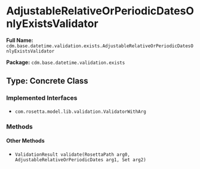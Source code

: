 # AdjustableRelativeOrPeriodicDatesOnlyExistsValidator

**Full Name:** `cdm.base.datetime.validation.exists.AdjustableRelativeOrPeriodicDatesOnlyExistsValidator`

**Package:** `cdm.base.datetime.validation.exists`

## Type: Concrete Class

### Implemented Interfaces

- `com.rosetta.model.lib.validation.ValidatorWithArg`

### Methods

#### Other Methods

- `ValidationResult validate(RosettaPath arg0, AdjustableRelativeOrPeriodicDates arg1, Set arg2)`

